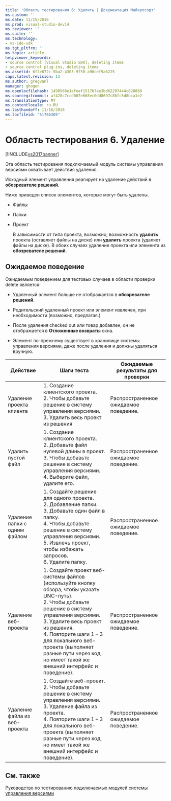 ```yaml
---
title: 'Область тестирования 6: Удалить | Документация Майкрософт'
ms.custom: ''
ms.date: 11/15/2016
ms.prod: visual-studio-dev14
ms.reviewer: ''
ms.suite: ''
ms.technology:
- vs-ide-sdk
ms.tgt_pltfrm: ''
ms.topic: article
helpviewer_keywords:
- source control [Visual Studio SDK], deleting items
- source control plug-ins, deleting items
ms.assetid: 6f2e872c-5ba2-4303-9f50-a90cef9a6225
caps.latest.revision: 13
ms.author: gregvanl
manager: ghogen
ms.openlocfilehash: 1498566e1afeaf1517b7ae3bd62297444c828888
ms.sourcegitcommit: af428c7ccd007e668ec0dd8697c88fc5d8bca1e2
ms.translationtype: MT
ms.contentlocale: ru-RU
ms.lasthandoff: 11/16/2018
ms.locfileid: "51766305"
---
```

# <a name="test-area-6-delete"></a>Область тестирования 6. Удаление
[!INCLUDE[vs2017banner](../../includes/vs2017banner.md)]

Эта область тестирования подключаемый модуль системы управления версиями охватывает действия удаления.  
  
 Исходный элемент управления реагирует на удаление действий в **обозревателе решений**.  
  
 Ниже приведен список элементов, которые могут быть удалены.  
  
- Файлы  
  
- Папки  
  
- Проект  
  
  В зависимости от типа проекта, возможно, возможность **удалить** проекта (оставляет файлы на диске) или **удалить** проекта (удаляет файлы на диске). В обоих случаях удаление проекта или элемента из **обозревателе решений**.  
  
## <a name="expected-behavior"></a>Ожидаемое поведение  
 Ожидаемым поведением для тестовых случаев в области проверки delete является:  
  
-   Удаленный элемент больше не отображается в **обозревателе решений**.  
  
-   Родительский удаленный проект или элемент извлечен, при необходимости (возможно, предлагая.)  
  
-   После удаления checked out или товар добавлен, он не отображается в **Отложенные возвраты** окна.  
  
-   Элемент по-прежнему существует в хранилище системы управления версиями, даже после удаления и должны удаляться вручную.  
  
|Действие|Шаги теста|Ожидаемые результаты для проверки|  
|------------|----------------|--------------------------------|  
|Удаление проекта клиента|1.  Создание клиентского проекта.<br />2.  Чтобы добавьте решение в систему управления версиями.<br />3.  Удалить весь проект из решения|Распространенное ожидаемое поведение.|  
|Удалить пустой файл|1.  Создание клиентского проекта.<br />2.  Добавьте файл нулевой длины в проект.<br />3.  Чтобы добавьте решение в систему управления версиями.<br />4.  Выберите файл, удалите его.|Распространенное ожидаемое поведение.|  
|Удаление папки с одним файлом|1.  Создайте решение для одного проекта.<br />2.  Добавление папки.<br />3.  Добавьте один файл в папку.<br />4.  Чтобы добавьте решение в систему управления версиями.<br />5.  Извлечь проект, чтобы избежать запросов.<br />6.  Удалите папку.|Распространенное ожидаемое поведение.|  
|Удаление веб-проекта|1.  Создайте проект веб-системы файлов (используйте кнопку обзора, чтобы указать UNC-путь).<br />2.  Чтобы добавьте решение в систему управления версиями.<br />3.  Удалите весь проект из решения.<br />4.  Повторите шаги 1 – 3 для локального веб-проекта (выполняет разные пути через код, но имеет такой же внешний интерфейс и поведение).|Распространенное ожидаемое поведение.|  
|Удаление файла из веб-проекта|1.  Создайте веб-проект.<br />2.  Чтобы добавьте решение в систему управления версиями.<br />3.  Удаление файла из проекта.<br />4.  Повторите шаги 1 – 3 для локального веб-проекта (выполняет разные пути через код, но имеет такой же внешний интерфейс и поведение).|Распространенное ожидаемое поведение.|  
  
## <a name="see-also"></a>См. также  
 [Руководство по тестированию подключаемых модулей системы управления версиями](../../extensibility/internals/test-guide-for-source-control-plug-ins.md)

